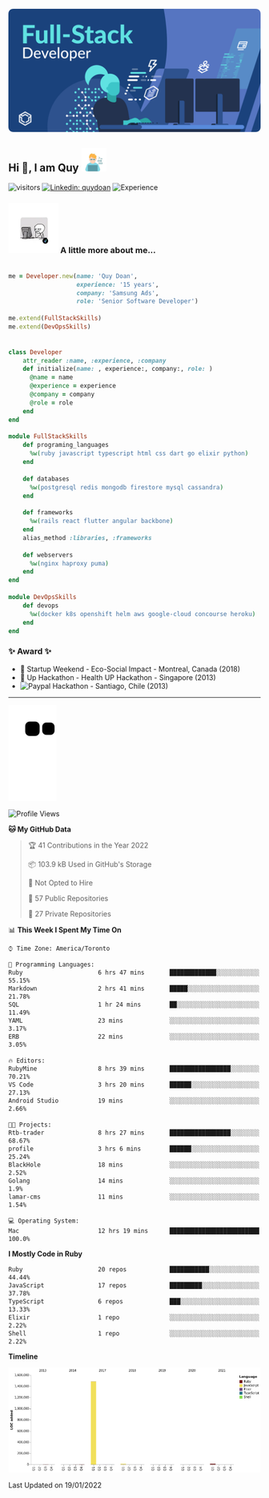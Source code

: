 ![](./assets/banner.svg)

## Hi 👋, I am Quy <img src="./assets/myprofile.jpeg" width="50">

![visitors](https://visitor-badge.glitch.me/badge?page_id=github.com/RobDoan)
[![Linkedin: quydoan](https://img.shields.io/badge/-quydoan-blue?logo=linkedin)](https://www.linkedin.com/in/quy-doan-56516512/)
![Experience](https://img.shields.io/badge/experience-15%20years-success)


### <img src="./assets/myprofile2.webp" width="100"> A little more about me...

```ruby

me = Developer.new(name: 'Quy Doan',
                   experience: '15 years',
                   company: 'Samsung Ads',
                   role: 'Senior Software Developer')

me.extend(FullStackSkills)
me.extend(DevOpsSkills)


class Developer
    attr_reader :name, :experience, :company
    def initialize(name: , experience:, company:, role: )
      @name = name
      @experience = experience
      @company = company
      @role = role
    end
end

module FullStackSkills
    def programing_languages
      %w(ruby javascript typescript html css dart go elixir python)
    end

    def databases
      %w(postgresql redis mongodb firestore mysql cassandra)
    end

    def frameworks
      %w(rails react flutter angular backbone)
    end
    alias_method :libraries, :frameworks

    def webservers
      %w(nginx haproxy puma)
    end
end

module DevOpsSkills
    def devops
      %w(docker k8s openshift helm aws google-cloud concourse heroku)
    end
end

```

### ✨ Award ✨

* 🥈 Startup Weekend - Eco-Social Impact - Montreal, Canada (2018)
* 🥈 Up Hackathon - Health UP Hackathon - Singapore (2013)
* ![Paypal](https://img.shields.io/badge/-Prize-blue?logo=paypal) Hackathon - Santiago, Chile (2013)

----

![github-contribution](https://raw.githubusercontent.com/RobDoan/RobDoan/output/github-contribution-grid-snake.svg)

<!--START_SECTION:waka-->
![Profile Views](http://img.shields.io/badge/Profile%20Views-97-blue)

**🐱 My GitHub Data** 

> 🏆 41 Contributions in the Year 2022
 > 
> 📦 103.9 kB Used in GitHub's Storage 
 > 
> 🚫 Not Opted to Hire
 > 
> 📜 57 Public Repositories 
 > 
> 🔑 27 Private Repositories  
 > 
📊 **This Week I Spent My Time On** 

```text
⌚︎ Time Zone: America/Toronto

💬 Programming Languages: 
Ruby                     6 hrs 47 mins       █████████████░░░░░░░░░░░░   55.15% 
Markdown                 2 hrs 41 mins       █████░░░░░░░░░░░░░░░░░░░░   21.78% 
SQL                      1 hr 24 mins        ██░░░░░░░░░░░░░░░░░░░░░░░   11.49% 
YAML                     23 mins             ░░░░░░░░░░░░░░░░░░░░░░░░░   3.17% 
ERB                      22 mins             ░░░░░░░░░░░░░░░░░░░░░░░░░   3.05%

🔥 Editors: 
RubyMine                 8 hrs 39 mins       █████████████████░░░░░░░░   70.21% 
VS Code                  3 hrs 20 mins       ██████░░░░░░░░░░░░░░░░░░░   27.13% 
Android Studio           19 mins             ░░░░░░░░░░░░░░░░░░░░░░░░░   2.66%

🐱‍💻 Projects: 
Rtb-trader               8 hrs 27 mins       █████████████████░░░░░░░░   68.67% 
profile                  3 hrs 6 mins        ██████░░░░░░░░░░░░░░░░░░░   25.24% 
BlackHole                18 mins             ░░░░░░░░░░░░░░░░░░░░░░░░░   2.52% 
Golang                   14 mins             ░░░░░░░░░░░░░░░░░░░░░░░░░   1.9% 
lamar-cms                11 mins             ░░░░░░░░░░░░░░░░░░░░░░░░░   1.54%

💻 Operating System: 
Mac                      12 hrs 19 mins      █████████████████████████   100.0%

```

**I Mostly Code in Ruby** 

```text
Ruby                     20 repos            ███████████░░░░░░░░░░░░░░   44.44% 
JavaScript               17 repos            █████████░░░░░░░░░░░░░░░░   37.78% 
TypeScript               6 repos             ███░░░░░░░░░░░░░░░░░░░░░░   13.33% 
Elixir                   1 repo              ░░░░░░░░░░░░░░░░░░░░░░░░░   2.22% 
Shell                    1 repo              ░░░░░░░░░░░░░░░░░░░░░░░░░   2.22%

```


**Timeline**

![Chart not found](https://raw.githubusercontent.com/RobDoan/RobDoan/main/charts/bar_graph.png) 


 Last Updated on 19/01/2022
<!--END_SECTION:waka-->
